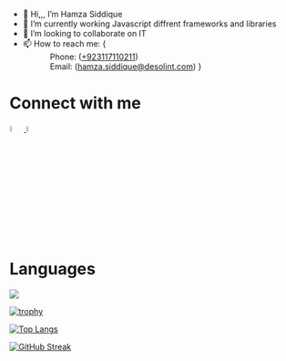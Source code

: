 - 👋 Hi,,, I’m  Hamza Siddique
- 🌱 I’m currently working Javascript diffrent frameworks and libraries
- 💞️ I’m looking to collaborate on IT 
- 📫 How to reach me: { <br/>
             &nbsp; &nbsp; &nbsp; &nbsp; &nbsp; &nbsp; Phone: (<a href="tel:+923117110211">+923117110211</a>)<br/>
             &nbsp; &nbsp; &nbsp; &nbsp; &nbsp; &nbsp; Email: (<a href="mailto:hamza.siddique@desolint.com">hamza.siddique@desolint.com</a>)
              }
<h1>Connect with me </h1>

<a href="https://www.linkedin.com/in/hamza--siddique/" rel="nofollow">
  <img src="https://cdn-icons-png.flaticon.com/512/2504/2504923.png" data-canonical-src="https://img.icons8.com/android/24/000000/linkedin.png" width="5%" height="5%">
</a>
<span>
  <a href="https://github.com/hamza7681" rel="nofollow"><img src="https://cdn-icons-png.flaticon.com/512/25/25231.png" width="5%" height="5%"></a></span>
</span>


<h1> Languages </h1>
  <img src="https://skillicons.dev/icons?i=html,css,javascript,ts,react,nodejs,expressjs,nestjs,graphql,mongodb,sequelize,docker,aws,tailwind,angular,bootstrap,firebase,materialui,mysql,vercel,heroku"/>
<br>


[![trophy](https://github-profile-trophy.vercel.app/?username=hamza7681)](https://github.com/ryo-ma/github-profile-trophy)


[![Top Langs](https://github-readme-stats.vercel.app/api/top-langs/?username=hamza7681)](https://github.com/hamza7681/github-readme-stats)


[![GitHub Streak](https://streak-stats.demolab.com?user=hamza7681&theme=dark)](https://git.io/streak-stats)
<br>
